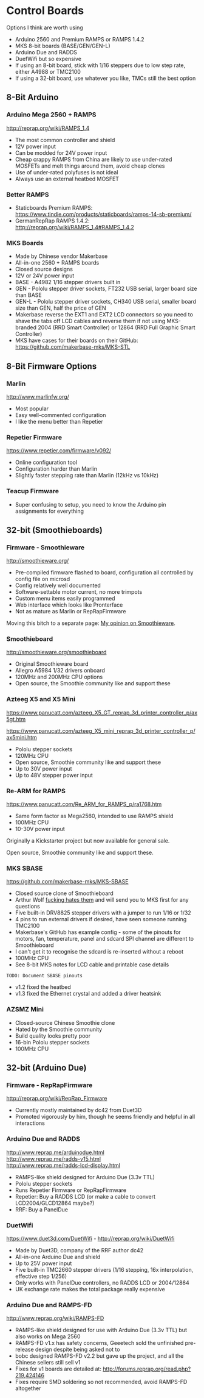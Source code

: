 # Control Boards

Options I think are worth using

* Arduino 2560 and Premium RAMPS or RAMPS 1.4.2
* MKS 8-bit boards (BASE/GEN/GEN-L)
* Arduino Due and RADDS
* DuefWifi but so expensive
* If using an 8-bit board, stick with 1/16 steppers due to low step rate, either A4988 or TMC2100
* If using a 32-bit board, use whatever you like, TMCs still the best option

## 8-Bit Arduino

### Arduino Mega 2560 + RAMPS

http://reprap.org/wiki/RAMPS_1.4

* The most common controller and shield
* 12V power input
* Can be modded for 24V power input
* Cheap crappy RAMPS from China are likely to use under-rated MOSFETs and melt things around them, avoid cheap clones
* Use of under-rated polyfuses is not ideal
* Always use an external heatbed MOSFET

### Better RAMPS

* Staticboards Premium RAMPS: https://www.tindie.com/products/staticboards/ramps-14-sb-premium/
* GermanRepRap RAMPS 1.4.2: http://reprap.org/wiki/RAMPS_1.4#RAMPS_1.4.2

### MKS Boards

* Made by Chinese vendor Makerbase
* All-in-one 2560 + RAMPS boards
* Closed source designs
* 12V or 24V power input
* BASE - A4982 1/16 stepper drivers built in
* GEN - Pololu stepper driver sockets, FT232 USB serial, larger board size than BASE
* GEN-L - Pololu stepper driver sockets, CH340 USB serial, smaller board size than GEN, half the price of GEN
* Makerbase reverse the EXT1 and EXT2 LCD connectors so you need to shave the tabs off LCD cables and reverse them if not using MKS-branded 2004 (RRD Smart Controller) or 12864 (RRD Full Graphic Smart Controller)
* MKS have cases for their boards on their GitHub: https://github.com/makerbase-mks/MKS-STL

## 8-Bit Firmware Options

### Marlin

http://www.marlinfw.org/

* Most popular
* Easy well-commented configuration
* I like the menu better than Repetier

### Repetier Firmware

https://www.repetier.com/firmware/v092/

* Online configuration tool
* Configuration harder than Marlin
* Slightly faster stepping rate than Marlin (12kHz vs 10kHz)

### Teacup Firmware

* Super confusing to setup, you need to know the Arduino pin assignments for everything

## 32-bit (Smoothieboards)

### Firmware - Smoothieware

http://smoothieware.org/

* Pre-compiled firmware flashed to board, configuration all controlled by config file on microsd
* Config relatively well documented
* Software-settable motor current, no more trimpots
* Custom menu items easily programmed
* Web interface which looks like Pronterface
* Not as mature as Marlin or RepRapFirmware

Moving this bitch to a separate page: [My opinion on Smoothieware](3D-Printing-Smoothieware-Opinion).

### Smoothieboard

http://smoothieware.org/smoothieboard

* Original Smoothieware board
* Allegro A5984 1/32 drivers onboard
* 120MHz and 200MHz CPU options
* Open source, the Smoothie community like and support these

### Azteeg X5 and X5 Mini

https://www.panucatt.com/azteeg_X5_GT_reprap_3d_printer_controller_p/ax5gt.htm

https://www.panucatt.com/azteeg_X5_mini_reprap_3d_printer_controller_p/ax5mini.htm

* Pololu stepper sockets
* 120MHz CPU
* Open source, Smoothie community like and support these
* Up to 30V power input
* Up to 48V stepper power input

### Re-ARM for RAMPS

https://www.panucatt.com/Re_ARM_for_RAMPS_p/ra1768.htm

* Same form factor as Mega2560, intended to use RAMPS shield
* 100MHz CPU
* 10-30V power input

Originally a Kickstarter project but now available for general sale.

Open source, Smoothie community like and support these.

### MKS SBASE

https://github.com/makerbase-mks/MKS-SBASE

* Closed source clone of Smoothieboard
* Arthur Wolf [fucking hates them](http://forums.reprap.org/read.php?13,499322) and will send you to MKS first for any questions
* Five built-in DRV8825 stepper drivers with a jumper to run 1/16 or 1/32
* 4 pins to run external drivers if desired, have seen someone running TMC2100
* Makerbase's GitHub has example config - some of the pinouts for motors, fan, temperature, panel and sdcard SPI channel are different to Smoothieboard
* I can't get it to recognise the sdcard is re-inserted without a reboot
* 100MHz CPU
* See 8-bit MKS notes for LCD cable and printable case details

~~~
TODO: Document SBASE pinouts
~~~

* v1.2 fixed the heatbed
* v1.3 fixed the Ethernet crystal and added a driver heatsink

### AZSMZ Mini

* Closed-source Chinese Smoothie clone
* Hated by the Smoothie community
* Build quality looks pretty poor
* 16-bin Pololu stepper sockets
* 100MHz CPU

## 32-bit (Arduino Due)

### Firmware - RepRapFirmware

http://reprap.org/wiki/RepRap_Firmware

* Currently mostly maintained by dc42 from Duet3D
* Promoted vigorously by him, though he seems friendly and helpful in all interactions

### Arduino Due and RADDS

http://www.reprap.me/arduinodue.html  
http://www.reprap.me/radds-v15.html  
http://www.reprap.me/radds-lcd-display.html  

* RAMPS-like shield designed for Arduino Due (3.3v TTL)
* Pololu stepper sockets
* Runs Repetier Firmware or RepRapFirmware
* Repetier: Buy a RADDS LCD (or make a cable to convert LCD2004/GLCD12864 maybe?)
* RRF: Buy a PanelDue

### DuetWifi

https://www.duet3d.com/DuetWifi - http://reprap.org/wiki/DuetWifi

* Made by Duet3D, company of the RRF author dc42
* All-in-one Arduino Due and shield
* Up to 25V power input
* Five built-in TMC2660 stepper drivers (1/16 stepping, 16x interpolation, effective step 1/256)
* Only works with PanelDue controllers, no RADDS LCD or 2004/12864
* UK exchange rate makes the total package really expensive

### Arduino Due and RAMPS-FD

http://www.reprap.org/wiki/RAMPS-FD

* RAMPS-like shield designed for use with Arduino Due (3.3v TTL) but also works on Mega 2560
* RAMPS-FD v1.x has safety concerns, Geeetech sold the unfinished pre-release design despite being asked not to
* bobc designed RAMPS-FD v2.2 but gave up the project, and all the Chinese sellers still sell v1
* Fixes for v1 boards are detailed at: http://forums.reprap.org/read.php?219,424146
* Fixes require SMD soldering so not recommended, avoid RAMPS-FD altogether